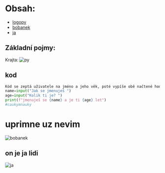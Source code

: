 # Obsah:
- [logopy](#Základni-pojmy)
- [bobanek](#uprimne-uz-nevim)
- [ja](#on-je-ja-lidi)
## Základní pojmy:
Krajta:
![py](https://github.com/user-attachments/assets/6f58cf9b-ca46-47f2-9adb-d3ea2391fce4)





## kod 
```python
Kód se zeptá uživatele na jméno a jeho věk, poté vypíše obě načtené hodnoty
name=input("Jak se jmenuješ ")
age=input("Kolik ti je? ")
print(f"jmenuješ se {name} a je ti {age} let")
#caukymnauky
```
# uprimne uz nevim
![bobanek](https://github.com/user-attachments/assets/094d40cf-90de-4395-b4e7-9b91f27a2959)
## on je ja lidi
![ja](https://github.com/user-attachments/assets/d984f0ad-e2e0-4704-88ca-337c0c515b24)
